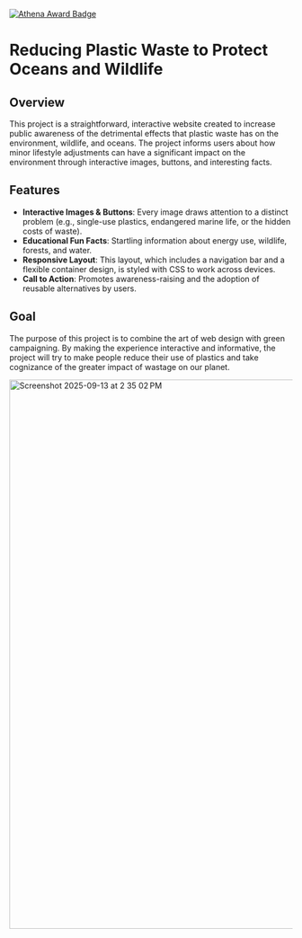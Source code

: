 [![Athena Award Badge](https://img.shields.io/endpoint?url=https%3A%2F%2Faward.athena.hackclub.com%2Fapi%2Fbadge)](https://award.athena.hackclub.com?utm_source=readme)

# Reducing Plastic Waste to Protect Oceans and Wildlife

##  Overview

This project is a straightforward, interactive website created to increase public awareness of the detrimental effects that plastic waste has on the environment, wildlife, and oceans. The project informs users about how minor lifestyle adjustments can have a significant impact on the environment through interactive images, buttons, and interesting facts.

##  Features

* **Interactive Images & Buttons**: Every image draws attention to a distinct problem (e.g., single-use plastics, endangered marine life, or the hidden costs of waste).
* **Educational Fun Facts**: Startling information about energy use, wildlife, forests, and water.
* **Responsive Layout**:  This layout, which includes a navigation bar and a flexible container design, is styled with CSS to work across devices.
* **Call to Action**: Promotes awareness-raising and the adoption of reusable alternatives by users.
  
##  Goal

The purpose of this project is to combine the art of web design with green campaigning. By making the experience interactive and informative, the project will try to make people reduce their use of plastics and take cognizance of the greater impact of wastage on our planet.


<img width="1710" height="978" alt="Screenshot 2025-09-13 at 2 35 02 PM" src="https://github.com/user-attachments/assets/8b9725ef-1d3b-4120-97a0-2cd7e32fd1a2" />
